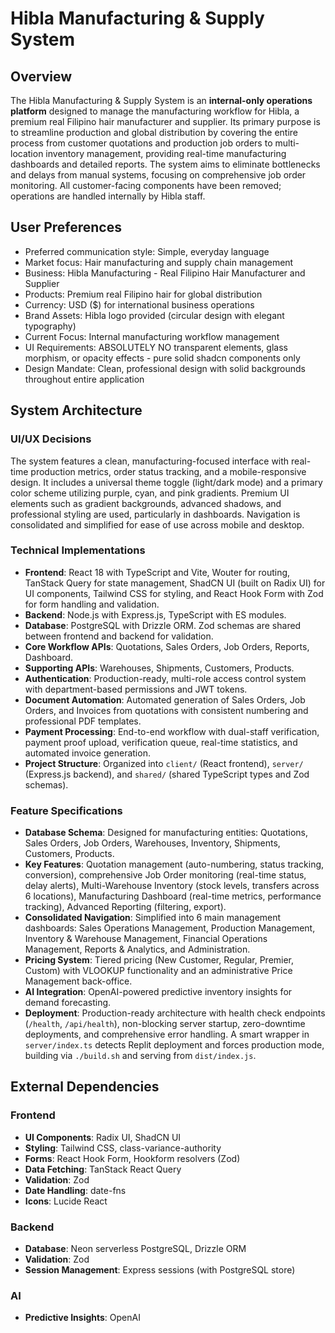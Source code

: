 # Hibla Manufacturing & Supply System

## Overview
The Hibla Manufacturing & Supply System is an **internal-only operations platform** designed to manage the manufacturing workflow for Hibla, a premium real Filipino hair manufacturer and supplier. Its primary purpose is to streamline production and global distribution by covering the entire process from customer quotations and production job orders to multi-location inventory management, providing real-time manufacturing dashboards and detailed reports. The system aims to eliminate bottlenecks and delays from manual systems, focusing on comprehensive job order monitoring. All customer-facing components have been removed; operations are handled internally by Hibla staff.

## User Preferences
- Preferred communication style: Simple, everyday language
- Market focus: Hair manufacturing and supply chain management
- Business: Hibla Manufacturing - Real Filipino Hair Manufacturer and Supplier
- Products: Premium real Filipino hair for global distribution
- Currency: USD ($) for international business operations
- Brand Assets: Hibla logo provided (circular design with elegant typography)
- Current Focus: Internal manufacturing workflow management
- UI Requirements: ABSOLUTELY NO transparent elements, glass morphism, or opacity effects - pure solid shadcn components only
- Design Mandate: Clean, professional design with solid backgrounds throughout entire application

## System Architecture

### UI/UX Decisions
The system features a clean, manufacturing-focused interface with real-time production metrics, order status tracking, and a mobile-responsive design. It includes a universal theme toggle (light/dark mode) and a primary color scheme utilizing purple, cyan, and pink gradients. Premium UI elements such as gradient backgrounds, advanced shadows, and professional styling are used, particularly in dashboards. Navigation is consolidated and simplified for ease of use across mobile and desktop.

### Technical Implementations
- **Frontend**: React 18 with TypeScript and Vite, Wouter for routing, TanStack Query for state management, ShadCN UI (built on Radix UI) for UI components, Tailwind CSS for styling, and React Hook Form with Zod for form handling and validation.
- **Backend**: Node.js with Express.js, TypeScript with ES modules.
- **Database**: PostgreSQL with Drizzle ORM. Zod schemas are shared between frontend and backend for validation.
- **Core Workflow APIs**: Quotations, Sales Orders, Job Orders, Reports, Dashboard.
- **Supporting APIs**: Warehouses, Shipments, Customers, Products.
- **Authentication**: Production-ready, multi-role access control system with department-based permissions and JWT tokens.
- **Document Automation**: Automated generation of Sales Orders, Job Orders, and Invoices from quotations with consistent numbering and professional PDF templates.
- **Payment Processing**: End-to-end workflow with dual-staff verification, payment proof upload, verification queue, real-time statistics, and automated invoice generation.
- **Project Structure**: Organized into `client/` (React frontend), `server/` (Express.js backend), and `shared/` (shared TypeScript types and Zod schemas).

### Feature Specifications
- **Database Schema**: Designed for manufacturing entities: Quotations, Sales Orders, Job Orders, Warehouses, Inventory, Shipments, Customers, Products.
- **Key Features**: Quotation management (auto-numbering, status tracking, conversion), comprehensive Job Order monitoring (real-time status, delay alerts), Multi-Warehouse Inventory (stock levels, transfers across 6 locations), Manufacturing Dashboard (real-time metrics, performance tracking), Advanced Reporting (filtering, export).
- **Consolidated Navigation**: Simplified into 6 main management dashboards: Sales Operations Management, Production Management, Inventory & Warehouse Management, Financial Operations Management, Reports & Analytics, and Administration.
- **Pricing System**: Tiered pricing (New Customer, Regular, Premier, Custom) with VLOOKUP functionality and an administrative Price Management back-office.
- **AI Integration**: OpenAI-powered predictive inventory insights for demand forecasting.
- **Deployment**: Production-ready architecture with health check endpoints (`/health`, `/api/health`), non-blocking server startup, zero-downtime deployments, and comprehensive error handling. A smart wrapper in `server/index.ts` detects Replit deployment and forces production mode, building via `./build.sh` and serving from `dist/index.js`.

## External Dependencies

### Frontend
- **UI Components**: Radix UI, ShadCN UI
- **Styling**: Tailwind CSS, class-variance-authority
- **Forms**: React Hook Form, Hookform resolvers (Zod)
- **Data Fetching**: TanStack React Query
- **Validation**: Zod
- **Date Handling**: date-fns
- **Icons**: Lucide React

### Backend
- **Database**: Neon serverless PostgreSQL, Drizzle ORM
- **Validation**: Zod
- **Session Management**: Express sessions (with PostgreSQL store)

### AI
- **Predictive Insights**: OpenAI
